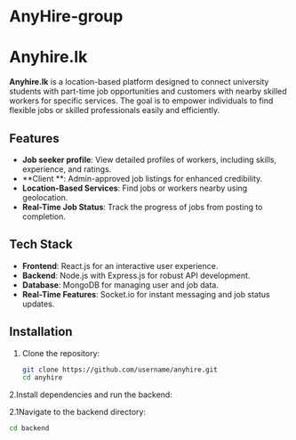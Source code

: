 # AnyHire-group
 
# Anyhire.lk

**Anyhire.lk** is a location-based platform designed to connect university students with part-time job opportunities and customers with nearby skilled workers for specific services. The goal is to empower individuals to find flexible jobs or skilled professionals easily and efficiently.

## Features
- **Job seeker profile**: View detailed profiles of workers, including skills, experience, and ratings.
- **Client **: Admin-approved job listings for enhanced credibility.
- **Location-Based Services**: Find jobs or workers nearby using geolocation.
- **Real-Time Job Status**: Track the progress of jobs from posting to completion.

## Tech Stack
- **Frontend**: React.js for an interactive user experience.
- **Backend**: Node.js with Express.js for robust API development.
- **Database**: MongoDB for managing user and job data.
- **Real-Time Features**: Socket.io for instant messaging and job status updates.

## Installation
1. Clone the repository:
   ```bash
   git clone https://github.com/username/anyhire.git
   cd anyhire

2.Install dependencies and run the backend:

  2.1Navigate to the backend directory:
  ```bash
  cd backend


